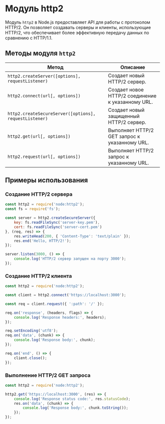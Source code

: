 # Модуль http2

Модуль `http2` в Node.js предоставляет API для работы с протоколом HTTP/2. Он позволяет создавать серверы и клиенты, использующие HTTP/2, что обеспечивает более эффективную передачу данных по сравнению с HTTP/1.1.

## Методы модуля `http2`

| Метод                          | Описание                                                                 |
|--------------------------------|--------------------------------------------------------------------------|
| `http2.createServer([options], requestListener)` | Создает новый HTTP/2 сервер.                                      |
| `http2.connect(url[, options])` | Создает новое HTTP/2 соединение к указанному URL.                    |
| `http2.createSecureServer([options], requestListener)` | Создает новый защищенный HTTP/2 сервер.                       |
| `http2.get(url[, options])`    | Выполняет HTTP/2 GET запрос к указанному URL.                        |
| `http2.request(url[, options])` | Выполняет HTTP/2 запрос к указанному URL.                           |

## Примеры использования

### Создание HTTP/2 сервера

```javascript
const http2 = require('node:http2');
const fs = require('fs');

const server = http2.createSecureServer({
    key: fs.readFileSync('server-key.pem'),
    cert: fs.readFileSync('server-cert.pem')
}, (req, res) => {
    res.writeHead(200, { 'Content-Type': 'text/plain' });
    res.end('Hello, HTTP/2!');
});

server.listen(3000, () => {
    console.log('HTTP/2 сервер запущен на порту 3000');
});
```

### Создание HTTP/2 клиента

```javascript
const http2 = require('node:http2');

const client = http2.connect('https://localhost:3000');

const req = client.request({ ':path': '/' });

req.on('response', (headers, flags) => {
    console.log('Response headers:', headers);
});

req.setEncoding('utf8');
req.on('data', (chunk) => {
    console.log('Response body:', chunk);
});

req.on('end', () => {
    client.close();
});
```

### Выполнение HTTP/2 GET запроса

```javascript
const http2 = require('node:http2');

http2.get('https://localhost:3000', (res) => {
    console.log('Response status code:', res.statusCode);
    res.on('data', (chunk) => {
        console.log('Response body:', chunk.toString());
    });
});
```

```
